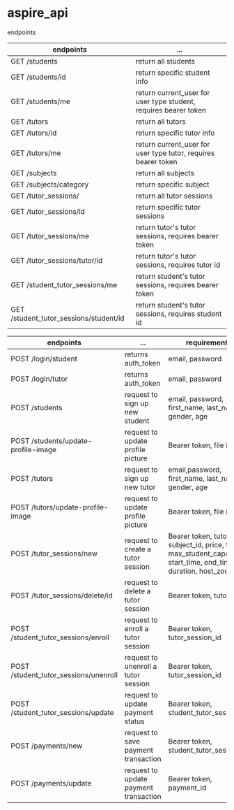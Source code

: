 # aspire_api

endpoints

| endpoints              | ...                                       |
| ---------------------- | ----------------------------------        |
| GET /students          | return all students                       |
| GET /students/id       | return specific student info              |
| GET /students/me       | return current_user for user type student, requires bearer token |
| GET /tutors            | return all tutors                         |
| GET /tutors/id         | return specific tutor info                |
| GET /tutors/me         | return current_user for user type tutor, requires bearer token   |
| GET /subjects          | return all subjects                       |
| GET /subjects/category | return specific subject                   |
| GET /tutor_sessions/   | return all tutor sessions                 |
| GET /tutor_sessions/id | return specific tutor sessions            |
| GET /tutor_sessions/me | return tutor's tutor sessions, requires bearer token             |
| GET /tutor_sessions/tutor/id | return tutor's tutor sessions, requires tutor id             |
| GET /student_tutor_sessions/me | return student's tutor sessions, requires bearer token             |
| GET /student_tutor_sessions/student/id | return student's tutor sessions, requires student id            |

| endpoints                | ...                               | requirements                                                                                                          |
| ------------------------ | --------------------------------- | --------------------------------------------------------------------------------------------------------------------- |
| POST /login/student              | returns auth_token                | email, password                                                                                                       |
| POST /login/tutor              | returns auth_token                | email, password                                                                                                       |
| POST /students           | request to sign up new student    | email, password, first_name, last_name, gender, age                                                                   |
| POST /students/update-profile-image           | request to update profile picture    | Bearer token, file image                                                                   |
| POST /tutors             | request to sign up new tutor      | email,password, first_name, last_name, gender, age                                                                    |
| POST /tutors/update-profile-image           | request to update profile picture    | Bearer token, file image                                                                   |
| POST /tutor_sessions/new | request to create a tutor session | Bearer token, tutor_id, subject_id, price, title, max_student_capacity, start_time, end_time, duration, host_zoom_url |
| POST /tutor_sessions/delete/id | request to delete a tutor session | Bearer token, tutor_id |
| POST /student_tutor_sessions/enroll | request to enroll a tutor session | Bearer token, tutor_session_id |
| POST /student_tutor_sessions/unenroll | request to unenroll a tutor session | Bearer token, tutor_session_id |
| POST /student_tutor_sessions/update | request to update payment status | Bearer token, student_tutor_session_id |
| POST /payments/new | request to save payment transaction | Bearer token, student_tutor_session_id |
| POST /payments/update | request to update payment transaction | Bearer token, payment_id |


